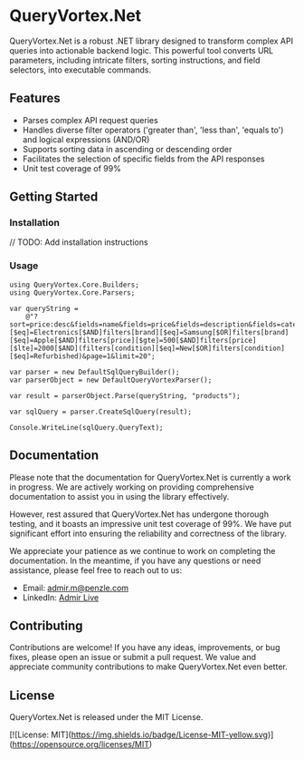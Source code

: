 QueryVortex.Net
===============

QueryVortex.Net is a robust .NET library designed to transform complex API queries into actionable backend logic. This powerful tool converts URL parameters, including intricate filters, sorting instructions, and field selectors, into executable commands.

Features
--------

*   Parses complex API request queries
*   Handles diverse filter operators ('greater than', 'less than', 'equals to') and logical expressions (AND/OR)
*   Supports sorting data in ascending or descending order
*   Facilitates the selection of specific fields from the API responses
*   Unit test coverage of 99%

Getting Started
---------------

### Installation

// TODO: Add installation instructions

### Usage

    using QueryVortex.Core.Builders;
    using QueryVortex.Core.Parsers;
    
    var queryString =
        @"?sort=price:desc&fields=name&fields=price&fields=description&fields=category&fields=brand&filters[category][$eq]=Electronics[$AND]filters[brand][$eq]=Samsung[$OR]filters[brand][$eq]=Apple[$AND]filters[price][$gte]=500[$AND]filters[price][$lte]=2000[$AND](filters[condition][$eq]=New[$OR]filters[condition][$eq]=Refurbished)&page=1&limit=20";
    
    var parser = new DefaultSqlQueryBuilder();
    var parserObject = new DefaultQueryVortexParser();
    
    var result = parserObject.Parse(queryString, "products");
    
    var sqlQuery = parser.CreateSqlQuery(result);
    
    Console.WriteLine(sqlQuery.QueryText);
    

Documentation
-------------

Please note that the documentation for QueryVortex.Net is currently a work in progress. We are actively working on providing comprehensive documentation to assist you in using the library effectively.

However, rest assured that QueryVortex.Net has undergone thorough testing, and it boasts an impressive unit test coverage of 99%. We have put significant effort into ensuring the reliability and correctness of the library.

We appreciate your patience as we continue to work on completing the documentation. In the meantime, if you have any questions or need assistance, please feel free to reach out to us:

*   Email: [admir.m@penzle.com](mailto:admir.m@penzle.com)
*   LinkedIn: [Admir Live](https://www.linkedin.com/in/admir-live/)

Contributing
------------

Contributions are welcome! If you have any ideas, improvements, or bug fixes, please open an issue or submit a pull request. We value and appreciate community contributions to make QueryVortex.Net even better.

License
-------

QueryVortex.Net is released under the MIT License.

\[!\[License: MIT\](https://img.shields.io/badge/License-MIT-yellow.svg)\](https://opensource.org/licenses/MIT)
